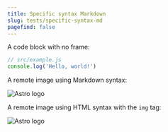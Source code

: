 ```yaml
---
title: Specific syntax Markdown
slug: tests/specific-syntax-md
pagefind: false
---
```


A code block with no frame:

```js frame="none"
// src/example.js
console.log('Hello, world!')
```

A remote image using Markdown syntax:

![Astro logo](https://astro.build/assets/press/astro-logo-light-gradient.png)

A remote image using HTML syntax with the `img` tag:

<img src="https://astro.build/assets/press/astro-logo-light-gradient.png" alt="Astro logo" />
